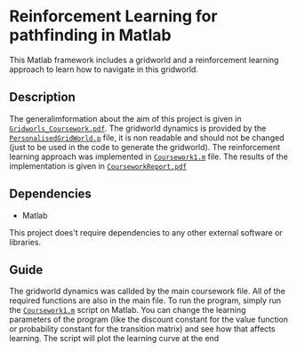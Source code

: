# Reinforcement Learning for pathfinding in Matlab

This Matlab framework includes a gridworld and a reinforcement learning approach to learn how to navigate in this gridworld.

## Description

The generalimformation about the aim of this project is given in [`Gridworls_Coursework.pdf`](Gridworlds_Coursework1.pdf). The gridworld dynamics is provided by the [`PersonalisedGridWorld.p`](PersonalisedGridWorld.p) file, it is non readable and should not be changed (just to be used in the code to generate the gridworld). The reinforcement learning approach was implemented in [`Coursework1.m`](Coursework1.m) file. The results of the implementation is given in [`CourseworkReport.pdf`](CourseworkReport.pdf)

## Dependencies

- Matlab

This project does't require dependencies to any other external software or libraries.

## Guide

The gridworld dynamics was callded by the main coursework file. All of the required functions are also in the main file. To run the program, simply run the [`Coursework1.m`](Coursework1.m) script on Matlab. 
You can change the learning parameters of the program (like the discount constant for the value function or probability constant for the transition matrix) and see how that affects learning. The script will plot the learning curve at the end
